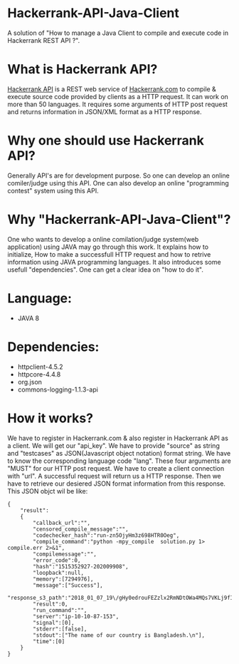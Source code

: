 # Hackerrank-API-Java-Client
A solution of "How to manage a Java Client to compile and execute code in Hackerrank REST API ?".
# What is Hackerrank API?
[Hackerrank API](https://www.hackerrank.com/api) is a REST web service of [Hackerrank.com](https://www.hackerrank.com) to compile & execute source code provided by clients as a HTTP request. It can work on more than 50 languages. It requires some arguments of HTTP post request and returns information in JSON/XML format as a HTTP response.
# Why one should use Hackerrank API?
Generally API's are for development purpose. So one can develop an online comiler/judge using this API. One can also develop an online "programming contest" system using this API.
# Why "Hackerrank-API-Java-Client"?
One who wants to develop a online comilation/judge system(web application) using JAVA may go through this work. It explains how to initialize, How to make a successfull HTTP request and how to retrive information using JAVA programming languages. It also introduces some usefull "dependencies". One can get a clear idea on "how to do it".
# Language:
* JAVA 8
# Dependencies:
* httpclient-4.5.2
* httpcore-4.4.8
* org.json
* commons-logging-1.1.3-api
# How it works?
We have to register in Hackerrank.com & also register in Hackerrank API as a client. We will get our "api_key". We have to provide "source" as string and "testcases" as JSON(Javascript object notation) format string. We have to know the corresponding language code "lang". These four arguments are "MUST" for our HTTP post request. We have to create a client connection with "url". A successful request will return us a HTTP response. Then we have to retrieve our desiered JSON format information from this response. This JSON objct wil be like:

```
{
    "result":
    {
        "callback_url":"",
        "censored_compile_message":"",
        "codechecker_hash":"run-zn5OjyHm3z698HTR0Oeg",
        "compile_command":"python -mpy_compile  solution.py 1> compile.err 2>&1",
        "compilemessage":"",
        "error_code":0,
        "hash":"1515352927-202009908",
        "loopback":null,
        "memory":[7294976],
        "message":["Success"],
        "response_s3_path":"2018_01_07_19\/gHy0edrouFEZzlx2RmNDtOWa4MQs7VKLj9fIU1pTnJYBAkvhS85a52735f719262.48271893",
        "result":0,
        "run_command":"",
        "server":"ip-10-10-87-153",
        "signal":[0],
        "stderr":[false],
        "stdout":["The name of our country is Bangladesh.\n"],
        "time":[0]
    }
}
```
